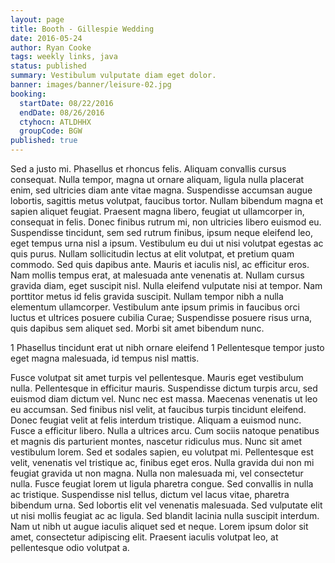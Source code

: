 ```yaml
---
layout: page
title: Booth - Gillespie Wedding
date: 2016-05-24
author: Ryan Cooke
tags: weekly links, java
status: published
summary: Vestibulum vulputate diam eget dolor.
banner: images/banner/leisure-02.jpg
booking:
  startDate: 08/22/2016
  endDate: 08/26/2016
  ctyhocn: ATLDHHX
  groupCode: BGW
published: true
---
```

Sed a justo mi. Phasellus et rhoncus felis. Aliquam convallis cursus consequat. Nulla tempor, magna ut ornare aliquam, ligula nulla placerat enim, sed ultricies diam ante vitae magna. Suspendisse accumsan augue lobortis, sagittis metus volutpat, faucibus tortor. Nullam bibendum magna et sapien aliquet feugiat. Praesent magna libero, feugiat ut ullamcorper in, consequat in felis. Donec finibus rutrum mi, non ultricies libero euismod eu. Suspendisse tincidunt, sem sed rutrum finibus, ipsum neque eleifend leo, eget tempus urna nisl a ipsum. Vestibulum eu dui ut nisi volutpat egestas ac quis purus. Nullam sollicitudin lectus at elit volutpat, et pretium quam commodo. Sed quis dapibus ante. Mauris et iaculis nisl, ac efficitur eros. Nam mollis tempus erat, at malesuada ante venenatis at.
Nullam cursus gravida diam, eget suscipit nisl. Nulla eleifend vulputate nisi at tempor. Nam porttitor metus id felis gravida suscipit. Nullam tempor nibh a nulla elementum ullamcorper. Vestibulum ante ipsum primis in faucibus orci luctus et ultrices posuere cubilia Curae; Suspendisse posuere risus urna, quis dapibus sem aliquet sed. Morbi sit amet bibendum nunc.

1 Phasellus tincidunt erat ut nibh ornare eleifend
1 Pellentesque tempor justo eget magna malesuada, id tempus nisl mattis.

Fusce volutpat sit amet turpis vel pellentesque. Mauris eget vestibulum nulla. Pellentesque in efficitur mauris. Suspendisse dictum turpis arcu, sed euismod diam dictum vel. Nunc nec est massa. Maecenas venenatis ut leo eu accumsan. Sed finibus nisl velit, at faucibus turpis tincidunt eleifend. Donec feugiat velit at felis interdum tristique. Aliquam a euismod nunc. Fusce a efficitur libero.
Nulla a ultrices arcu. Cum sociis natoque penatibus et magnis dis parturient montes, nascetur ridiculus mus. Nunc sit amet vestibulum lorem. Sed et sodales sapien, eu volutpat mi. Pellentesque est velit, venenatis vel tristique ac, finibus eget eros. Nulla gravida dui non mi feugiat gravida ut non magna. Nulla non malesuada mi, vel consectetur nulla. Fusce feugiat lorem ut ligula pharetra congue. Sed convallis in nulla ac tristique. Suspendisse nisl tellus, dictum vel lacus vitae, pharetra bibendum urna. Sed lobortis elit vel venenatis malesuada. Sed vulputate elit ut nisi mollis feugiat ac ac ligula. Sed blandit lacinia nulla suscipit interdum. Nam ut nibh ut augue iaculis aliquet sed et neque. Lorem ipsum dolor sit amet, consectetur adipiscing elit. Praesent iaculis volutpat leo, at pellentesque odio volutpat a.
